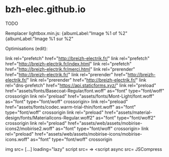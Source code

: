 # bzh-elec.github.io

TODO

Remplacer lightbox.min.js:
{albumLabel:"Image %1 of %2"
{albumLabel:"Image %1 sur %2"


Optimisations (edit):

link rel="prefetch" href="http://breizh-electrik.fr/"
link rel="prefetch" href="http://breizh-electrik.fr/index.html"
link rel="prefetch" href="http://breizh-electrik.fr/merci.html"
link rel="prerender" href="http://breizh-electrik.fr/"
link rel="prerender" href="http://breizh-electrik.fr/"
link rel="prerender" href="http://breizh-electrik.fr/"
link rel="dns-prefetch" href="https://api.staticforms.xyz/"
link rel="preload" href="assets/fonts/Basecoat-Regular/font.woff" as="font" type="font/woff" crossorigin
link rel="preload" href="assets/fonts/Mont-Light/font.woff" as="font" type="font/woff" crossorigin>
link rel="preload" href="assets/fonts/codec.warm-trial-thin/font.woff" as="font" type="font/woff" crossorigin
link rel="preload" href="assets/material-design/fonts/MaterialIcons-Regular.woff2" as="font" type="font/woff2" crossorigin
link rel="preload" href="assets/web/assets/mobirise-icons2/mobirise2.woff" as="font" type="font/woff" crossorigin>
link rel="preload" href="assets/web/assets/mobirise-icons/mobirise-icons.woff" as="font" type="font/woff" crossorigin

img src= [...] loading="lazy" 
script src= => <script async src=
JSCompress

